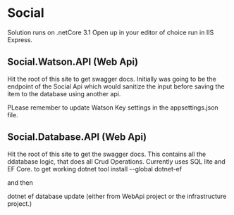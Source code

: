 # Social

Solution runs on .netCore 3.1
Open up in your editor of choice run in IIS Express.

## Social.Watson.API (Web Api)
Hit the root of this site to get swagger docs.
Initially was going to be the endpoint of the Social Api which would sanitize the input before saving the item to the database using another api.

PLease remember to update Watson Key settings in the appsettings.json file.


## Social.Database.API (Web Api)
Hit the root of this site to get the swagger docs.
This contains all the ddatabase logic, that does all Crud Operations.
Currently uses SQL lite and EF Core.
to get working 
 dotnet tool install --global dotnet-ef

 and then

 dotnet ef database update (either from WebApi project or the infrastructure project.)

 
